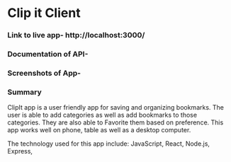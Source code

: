 # Clip it Client

### Link to live app- http://localhost:3000/

### Documentation of API- 

### Screenshots of App- 



### Summary

  ClipIt app is a user friendly app for saving and organizing bookmarks. The user is able to add categories as well as add bookmarks to those categories. They are also able to Favorite them based on preference. This app works well on phone, table as well as a desktop computer. 
  
 The technology used for this app include: JavaScript, React, Node.js, Express, 



